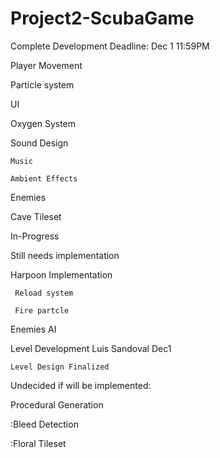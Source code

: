 # Project2-ScubaGame

Complete Development Deadline: Dec 1 11:59PM
  
  Player Movement
  
  Particle system
  
   UI
   
  Oxygen System
  
  Sound Design
    
    Music
    
    Ambient Effects
  
  Enemies
  
  Cave Tileset

In-Progress
  


Still needs implementation
 
 
  Harpoon Implementation
     
     Reload system
     
     Fire partcle
     
  
  Enemies AI
    
  
  

    
  
  Level Development Luis Sandoval Dec1
    
    Level Design Finalized
    
    
    
 
Undecided if will be implemented:
  
  Procedural Generation
  
  :Bleed Detection
  
  :Floral Tileset
 
